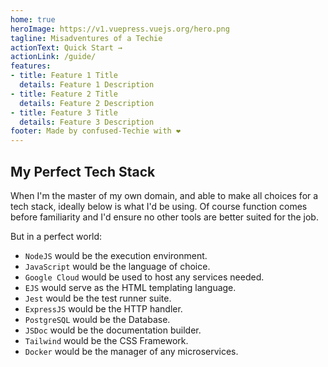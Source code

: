 ```yaml
---
home: true
heroImage: https://v1.vuepress.vuejs.org/hero.png
tagline: Misadventures of a Techie
actionText: Quick Start →
actionLink: /guide/
features:
- title: Feature 1 Title
  details: Feature 1 Description
- title: Feature 2 Title
  details: Feature 2 Description
- title: Feature 3 Title
  details: Feature 3 Description
footer: Made by confused-Techie with ❤️
---
```


## My Perfect Tech Stack

When I'm the master of my own domain, and able to make all choices for a tech stack, ideally below is what I'd be using.
Of course function comes before familiarity and I'd ensure no other tools are better suited for the job.

But in a perfect world:

* `NodeJS` would be the execution environment.
* `JavaScript` would be the language of choice.
* `Google Cloud` would be used to host any services needed.
* `EJS` would serve as the HTML templating language.
* `Jest` would be the test runner suite.
* `ExpressJS` would be the HTTP handler.
* `PostgreSQL` would be the Database.
* `JSDoc` would be the documentation builder.
* `Tailwind` would be the CSS Framework.
* `Docker` would be the manager of any microservices.
